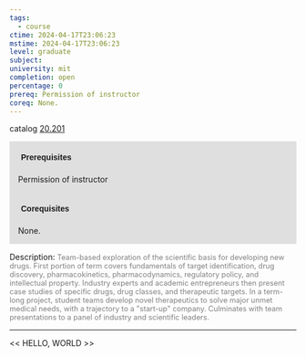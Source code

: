 ```yaml
---
tags:
  - course
ctime: 2024-04-17T23:06:23
mstime: 2024-04-17T23:06:23
level: graduate
subject: 
university: mit
completion: open
percentage: 0
prereq: Permission of instructor
coreq: None.
---
```


catalog [20.201](http://student.mit.edu/catalog/m20a.html#20.201)

<span style="display: block; padding: 15px; background-color: rgb(100, 100, 100, 0.2);"><font id="m_prereq2027_0" style="display: block; font-family: Arial, sans-serif; font-weight: bold; padding: 5px">Prerequisites</font><br><span id="prereq2027_0">Permission of instructor</span></span>
<span style="display: block; padding: 15px; background-color: rgb(100, 100, 100, 0.2);"><font id="m_coreq2027_0" style="display: block; font-family: Arial, sans-serif; font-weight: bold; padding: 5px">Corequisites</font><br><span id="coreq2027_0">None.</span></span>

<font style="">Description:</font>
<font style="color: grey; font-size: 0.8rem;">Team-based exploration of the scientific basis for developing new drugs. First portion of term covers fundamentals of target identification, drug discovery, pharmacokinetics, pharmacodynamics, regulatory policy, and intellectual property. Industry experts and academic entrepreneurs then present case studies of specific drugs, drug classes, and therapeutic targets. In a term-long project, student teams develop novel therapeutics to solve major unmet medical needs, with a trajectory to a "start-up" company. Culminates with team presentations to a panel of industry and scientific leaders.</font>



---

<< HELLO, WORLD >>
